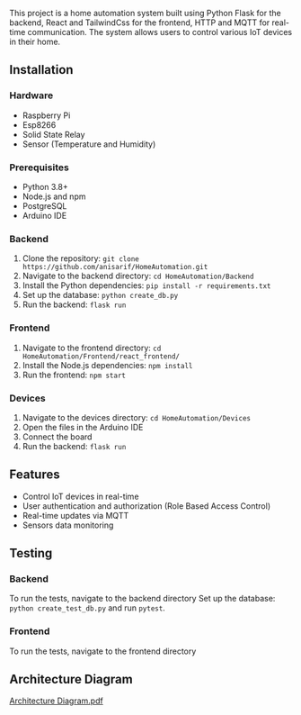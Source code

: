 This project is a home automation system built using Python Flask for the backend, React and TailwindCss for the frontend, HTTP and MQTT for real-time communication. The system allows users to control various IoT devices in their home. 

## Installation

### Hardware

- Raspberry Pi
- Esp8266
- Solid State Relay
- Sensor (Temperature and Humidity)

### Prerequisites

- Python 3.8+
- Node.js and npm
- PostgreSQL
- Arduino IDE

### Backend

1. Clone the repository: `git clone https://github.com/anisarif/HomeAutomation.git`
2. Navigate to the backend directory: `cd HomeAutomation/Backend`
3. Install the Python dependencies: `pip install -r requirements.txt`
4. Set up the database: `python create_db.py`
5. Run the backend: `flask run`

### Frontend

1. Navigate to the frontend directory: `cd HomeAutomation/Frontend/react_frontend/`
2. Install the Node.js dependencies: `npm install`
3. Run the frontend: `npm start`

### Devices

1. Navigate to the devices directory: `cd HomeAutomation/Devices`
2. Open the files in the Arduino IDE
3. Connect the board
4. Run the backend: `flask run`

## Features

- Control IoT devices in real-time 
- User authentication and authorization (Role Based Access Control)
- Real-time updates via MQTT
- Sensors data monitoring

## Testing

### Backend

To run the tests, navigate to the backend directory 
Set up the database: `python create_test_db.py` and run `pytest`.

### Frontend

To run the tests, navigate to the frontend directory



## Architecture Diagram

[Architecture Diagram.pdf](https://github.com/anisarif/HomeAutomation/files/12208517/Architecture.Diagram.pdf)
